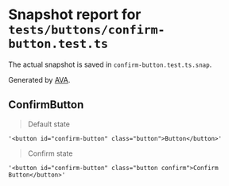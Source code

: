# Snapshot report for `tests/buttons/confirm-button.test.ts`

The actual snapshot is saved in `confirm-button.test.ts.snap`.

Generated by [AVA](https://avajs.dev).

## ConfirmButton

> Default state

    '<button id="confirm-button" class="button">Button</button>'

> Confirm state

    '<button id="confirm-button" class="button confirm">Confirm Button</button>'
